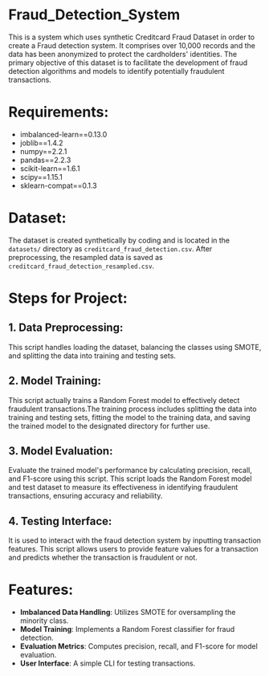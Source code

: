 # Fraud_Detection_System
This is a system which uses synthetic Creditcard Fraud Dataset in order to create a Fraud detection system. It comprises over 10,000 records and the data has been anonymized to protect the cardholders' identities. The primary objective of this dataset is to facilitate the development of fraud detection algorithms and models to identify potentially fraudulent transactions.
# Requirements:
- ﻿imbalanced-learn==0.13.0
- joblib==1.4.2
- numpy==2.2.1
- pandas==2.2.3
- scikit-learn==1.6.1
- scipy==1.15.1
- sklearn-compat==0.1.3
# Dataset:

The dataset is created synthetically by coding and is  located in the `datasets/` directory as `creditcard_fraud_detection.csv`. After preprocessing, the resampled data is saved as `creditcard_fraud_detection_resampled.csv`.
# Steps for Project:

## 1. Data Preprocessing:
This script handles loading the dataset, balancing the classes using SMOTE, and splitting the data into training and testing sets.
## 2. Model Training:
This script actually trains a Random Forest model to effectively detect fraudulent transactions.The training process includes splitting the data into training and testing sets, fitting the model to the training data, and saving the trained model to the designated directory for further use.
## 3. Model Evaluation:
Evaluate the trained model's performance by calculating precision, recall, and F1-score using this script. This script loads the Random Forest model and test dataset to measure its effectiveness in identifying fraudulent transactions, ensuring accuracy and reliability.
## 4. Testing Interface:
It is used to interact with the fraud detection system by inputting transaction features. This script allows users to provide feature values for a transaction and predicts whether the transaction is fraudulent or not.
# Features:

- **Imbalanced Data Handling**: Utilizes SMOTE for oversampling the minority class.
- **Model Training**: Implements a Random Forest classifier for fraud detection.
- **Evaluation Metrics**: Computes precision, recall, and F1-score for model evaluation.
- **User Interface**: A simple CLI for testing transactions.





